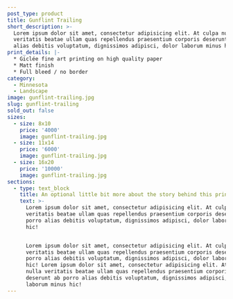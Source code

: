 ```yaml
---
post_type: product
title: Gunflint Trailing
short_description: >-
  Lorem ipsum dolor sit amet, consectetur adipisicing elit. At culpa nulla
  veritatis beatae ullam quas repellendus praesentium corporis deserunt ab porro
  alias debitis voluptatum, dignissimos adipisci, dolor laborum minus hic!
print_details: |-
  * Giclée fine art printing on high quality paper
  * Matt finish
  * Full bleed / no border
category:
  - Minnesota
  - Landscape
image: gunflint-trailing.jpg
slug: gunflint-trailing
sold_out: false
sizes:
  - size: 8x10
    price: '4000'
    image: gunflint-trailing.jpg
  - size: 11x14
    price: '6000'
    image: gunflint-trailing.jpg
  - size: 16x20
    price: '10000'
    image: gunflint-trailing.jpg
sections:
  - type: text_block
    title: An optional little bit more about the story behind this print
    text: >-
      Lorem ipsum dolor sit amet, consectetur adipisicing elit. At culpa nulla
      veritatis beatae ullam quas repellendus praesentium corporis deserunt ab
      porro alias debitis voluptatum, dignissimos adipisci, dolor laborum minus
      hic!


      Lorem ipsum dolor sit amet, consectetur adipisicing elit. At culpa nulla
      veritatis beatae ullam quas repellendus praesentium corporis deserunt ab
      porro alias debitis voluptatum, dignissimos adipisci, dolor laborum minus
      hic! Lorem ipsum dolor sit amet, consectetur adipisicing elit. At culpa
      nulla veritatis beatae ullam quas repellendus praesentium corporis
      deserunt ab porro alias debitis voluptatum, dignissimos adipisci, dolor
      laborum minus hic!
---
```

